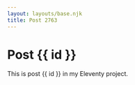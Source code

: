 ```yaml
---
layout: layouts/base.njk
title: Post 2763
---
```


# Post {{ id }}

This is post {{ id }} in my Eleventy project.
